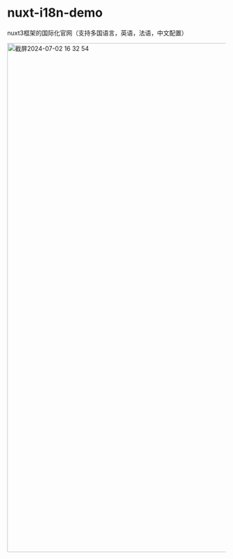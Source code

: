 # nuxt-i18n-demo
nuxt3框架的国际化官网（支持多国语言，英语，法语，中文配置）


<img width="1173" alt="截屏2024-07-02 16 32 54" src="https://github.com/xiongqianhua/nuxt-i18n-demo/assets/49177979/967040b3-f839-42ec-beb8-3cfdf9890b09">
